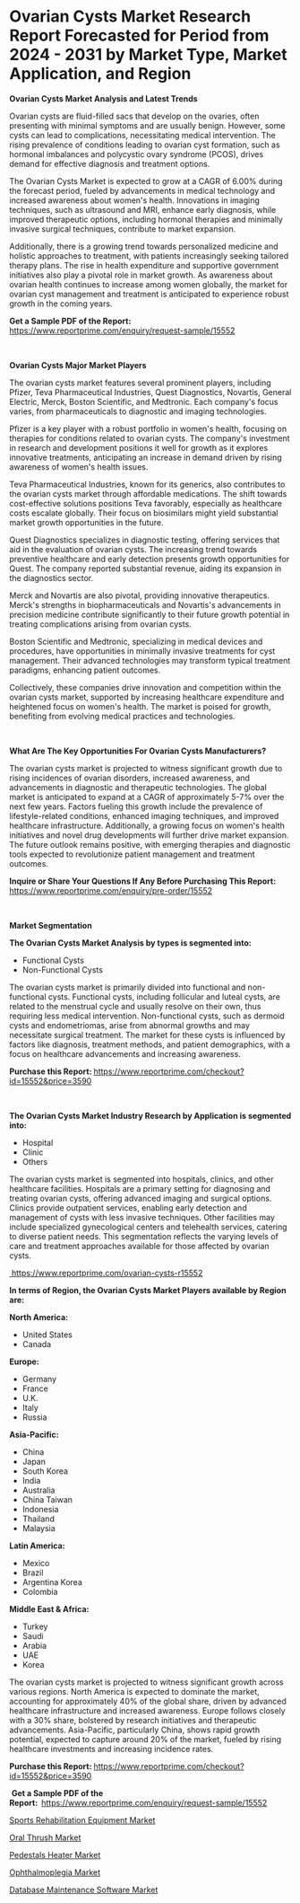<p><h1>Ovarian Cysts Market Research Report Forecasted for Period from 2024 -  2031 by Market Type, Market Application, and Region</h1></p><p><strong>Ovarian Cysts Market Analysis and Latest Trends</strong></p>
<p><p>Ovarian cysts are fluid-filled sacs that develop on the ovaries, often presenting with minimal symptoms and are usually benign. However, some cysts can lead to complications, necessitating medical intervention. The rising prevalence of conditions leading to ovarian cyst formation, such as hormonal imbalances and polycystic ovary syndrome (PCOS), drives demand for effective diagnosis and treatment options.</p><p>The Ovarian Cysts Market is expected to grow at a CAGR of 6.00% during the forecast period, fueled by advancements in medical technology and increased awareness about women's health. Innovations in imaging techniques, such as ultrasound and MRI, enhance early diagnosis, while improved therapeutic options, including hormonal therapies and minimally invasive surgical techniques, contribute to market expansion. </p><p>Additionally, there is a growing trend towards personalized medicine and holistic approaches to treatment, with patients increasingly seeking tailored therapy plans. The rise in health expenditure and supportive government initiatives also play a pivotal role in market growth. As awareness about ovarian health continues to increase among women globally, the market for ovarian cyst management and treatment is anticipated to experience robust growth in the coming years.</p></p>
<p><strong>Get a Sample PDF of the Report:&nbsp;</strong> <a href="https://www.reportprime.com/enquiry/request-sample/15552?utm_campaign=37&utm_medium=2&utm_source=Github&utm_content=ia&utm_term=29112024&utm_id=ovarian-cysts">https://www.reportprime.com/enquiry/request-sample/15552</a></p>
<p>&nbsp;</p>
<p><strong>Ovarian Cysts Major Market Players</strong></p>
<p><p>The ovarian cysts market features several prominent players, including Pfizer, Teva Pharmaceutical Industries, Quest Diagnostics, Novartis, General Electric, Merck, Boston Scientific, and Medtronic. Each company's focus varies, from pharmaceuticals to diagnostic and imaging technologies.</p><p>Pfizer is a key player with a robust portfolio in women's health, focusing on therapies for conditions related to ovarian cysts. The company's investment in research and development positions it well for growth as it explores innovative treatments, anticipating an increase in demand driven by rising awareness of women's health issues.</p><p>Teva Pharmaceutical Industries, known for its generics, also contributes to the ovarian cysts market through affordable medications. The shift towards cost-effective solutions positions Teva favorably, especially as healthcare costs escalate globally. Their focus on biosimilars might yield substantial market growth opportunities in the future.</p><p>Quest Diagnostics specializes in diagnostic testing, offering services that aid in the evaluation of ovarian cysts. The increasing trend towards preventive healthcare and early detection presents growth opportunities for Quest. The company reported substantial revenue, aiding its expansion in the diagnostics sector.</p><p>Merck and Novartis are also pivotal, providing innovative therapeutics. Merck's strengths in biopharmaceuticals and Novartis's advancements in precision medicine contribute significantly to their future growth potential in treating complications arising from ovarian cysts.</p><p>Boston Scientific and Medtronic, specializing in medical devices and procedures, have opportunities in minimally invasive treatments for cyst management. Their advanced technologies may transform typical treatment paradigms, enhancing patient outcomes.</p><p>Collectively, these companies drive innovation and competition within the ovarian cysts market, supported by increasing healthcare expenditure and heightened focus on women's health. The market is poised for growth, benefiting from evolving medical practices and technologies.</p></p>
<p>&nbsp;</p>
<p><strong>What Are The Key Opportunities For Ovarian Cysts Manufacturers?</strong></p>
<p><p>The ovarian cysts market is projected to witness significant growth due to rising incidences of ovarian disorders, increased awareness, and advancements in diagnostic and therapeutic technologies. The global market is anticipated to expand at a CAGR of approximately 5-7% over the next few years. Factors fueling this growth include the prevalence of lifestyle-related conditions, enhanced imaging techniques, and improved healthcare infrastructure. Additionally, a growing focus on women's health initiatives and novel drug developments will further drive market expansion. The future outlook remains positive, with emerging therapies and diagnostic tools expected to revolutionize patient management and treatment outcomes.</p></p>
<p><strong>Inquire or Share Your Questions If Any Before Purchasing This Report:</strong> <a href="https://www.reportprime.com/enquiry/pre-order/15552?utm_campaign=37&utm_medium=2&utm_source=Github&utm_content=ia&utm_term=29112024&utm_id=ovarian-cysts">https://www.reportprime.com/enquiry/pre-order/15552</a></p>
<p>&nbsp;</p>
<p><strong>Market Segmentation</strong></p>
<p><strong>The Ovarian Cysts Market Analysis by types is segmented into:</strong></p>
<p><ul><li>Functional Cysts</li><li>Non-Functional Cysts</li></ul></p>
<p><p>The ovarian cysts market is primarily divided into functional and non-functional cysts. Functional cysts, including follicular and luteal cysts, are related to the menstrual cycle and usually resolve on their own, thus requiring less medical intervention. Non-functional cysts, such as dermoid cysts and endometriomas, arise from abnormal growths and may necessitate surgical treatment. The market for these cysts is influenced by factors like diagnosis, treatment methods, and patient demographics, with a focus on healthcare advancements and increasing awareness.</p></p>
<p><strong>Purchase this Report:&nbsp;</strong><a href="https://www.reportprime.com/checkout?id=15552&price=3590&utm_campaign=37&utm_medium=2&utm_source=Github&utm_content=ia&utm_term=29112024&utm_id=ovarian-cysts">https://www.reportprime.com/checkout?id=15552&price=3590</a></p>
<p>&nbsp;</p>
<p><strong>The Ovarian Cysts Market Industry Research by Application is segmented into:</strong></p>
<p><ul><li>Hospital</li><li>Clinic</li><li>Others</li></ul></p>
<p><p>The ovarian cysts market is segmented into hospitals, clinics, and other healthcare facilities. Hospitals are a primary setting for diagnosing and treating ovarian cysts, offering advanced imaging and surgical options. Clinics provide outpatient services, enabling early detection and management of cysts with less invasive techniques. Other facilities may include specialized gynecological centers and telehealth services, catering to diverse patient needs. This segmentation reflects the varying levels of care and treatment approaches available for those affected by ovarian cysts.</p></p>
<p><a href="https://www.reportprime.com/ovarian-cysts-r15552?utm_campaign=37&utm_medium=2&utm_source=Github&utm_content=ia&utm_term=29112024&utm_id=ovarian-cysts">&nbsp;https://www.reportprime.com/ovarian-cysts-r15552</a></p>
<p><strong>In terms of Region, the Ovarian Cysts Market Players available by Region are:</strong></p>
<p>
    <p> <strong> North America: </strong>
        <ul>
            <li>United States</li>
            <li>Canada</li>
        </ul>
        </p> 
    <p> <strong> Europe: </strong>
        <ul>
            <li>Germany</li>
            <li>France</li>
            <li>U.K.</li>
            <li>Italy</li>
            <li>Russia</li>
        </ul>
        </p> 
    <p> <strong> Asia-Pacific: </strong>
        <ul>
            <li>China</li>
            <li>Japan</li>
            <li>South Korea</li>
            <li>India</li>
            <li>Australia</li>
            <li>China Taiwan</li>
            <li>Indonesia</li>
            <li>Thailand</li>
            <li>Malaysia</li>
        </ul>
        </p> 
    <p> <strong> Latin America: </strong>
        <ul>
            <li>Mexico</li>
            <li>Brazil</li>
            <li>Argentina Korea</li>
            <li>Colombia</li>
        </ul>
        </p> 
    <p> <strong> Middle East & Africa: </strong>
        <ul>
            <li>Turkey</li>
            <li>Saudi</li>
            <li>Arabia</li>
            <li>UAE</li>
            <li>Korea</li>
        </ul>
    </p>
    </p>
<p><p>The ovarian cysts market is projected to witness significant growth across various regions. North America is expected to dominate the market, accounting for approximately 40% of the global share, driven by advanced healthcare infrastructure and increased awareness. Europe follows closely with a 30% share, bolstered by research initiatives and therapeutic advancements. Asia-Pacific, particularly China, shows rapid growth potential, expected to capture around 20% of the market, fueled by rising healthcare investments and increasing incidence rates.</p></p>
<p><strong>Purchase this Report: </strong><a href="https://www.reportprime.com/checkout?id=15552&price=3590&utm_campaign=37&utm_medium=2&utm_source=Github&utm_content=ia&utm_term=29112024&utm_id=ovarian-cysts">https://www.reportprime.com/checkout?id=15552&price=3590</a></p>
<p>&nbsp;<strong>Get a Sample PDF of the Report:&nbsp;&nbsp;</strong><a href="https://www.reportprime.com/enquiry/request-sample/15552?utm_campaign=37&utm_medium=2&utm_source=Github&utm_content=ia&utm_term=29112024&utm_id=ovarian-cysts">https://www.reportprime.com/enquiry/request-sample/15552</a></p>
<p><strong></strong></p>
<p><p><a href="https://issuu.com/reportprime-2/docs/sports-rehabilitation-equipment-market-size-2030.p?utm_campaign=37&utm_medium=2&utm_source=Github&utm_content=ia&utm_term=29112024&utm_id=ovarian-cysts">Sports Rehabilitation Equipment Market</a></p><p><a href="https://github.com/wwwkeltoum/Market-Research-Report-List-5/blob/main/oral-thrush-market.md?utm_campaign=37&utm_medium=2&utm_source=Github&utm_content=ia&utm_term=29112024&utm_id=ovarian-cysts">Oral Thrush Market</a></p><p><a href="https://issuu.com/reportprime-2/docs/pedestals-heater-market-size-2030.pptx?utm_campaign=37&utm_medium=2&utm_source=Github&utm_content=ia&utm_term=29112024&utm_id=ovarian-cysts">Pedestals Heater Market</a></p><p><a href="https://github.com/luisem4tmccuan/Market-Research-Report-List-1/blob/main/ophthalmoplegia-market.md?utm_campaign=37&utm_medium=2&utm_source=Github&utm_content=ia&utm_term=29112024&utm_id=ovarian-cysts">Ophthalmoplegia Market</a></p><p><a href="https://www.linkedin.com/pulse/analysisofthedatabase-maintenance-software-market-withcagrof59anticipatedfrom2024to2031-rs9sf?utm_campaign=37&utm_medium=2&utm_source=Github&utm_content=ia&utm_term=29112024&utm_id=ovarian-cysts">Database Maintenance Software Market</a></p></p>